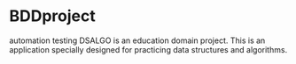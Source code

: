 # BDDproject
automation testing
DSALGO is an education domain project. This is an application specially designed for practicing data structures and algorithms. 
